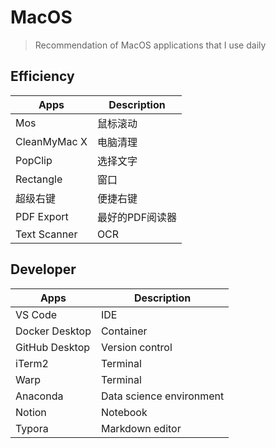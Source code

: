 # MacOS

> Recommendation of MacOS applications that I use daily

## Efficiency

| Apps | Description |
| --- | --- |
| Mos | 鼠标滚动 |
| CleanMyMac X | 电脑清理 |
| PopClip | 选择文字 |
| Rectangle | 窗口 |
| 超级右键 | 便捷右键 |
| PDF Export | 最好的PDF阅读器 |
| Text Scanner | OCR |

## Developer

| Apps | Description |
| --- | --- |
| VS Code | IDE |
| Docker Desktop | Container  |
| GitHub Desktop  | Version control |
| iTerm2 | Terminal  |
| Warp | Terminal  |
| Anaconda | Data science environment  |
| Notion | Notebook |
| Typora | Markdown editor |